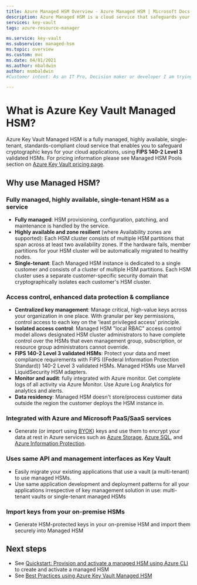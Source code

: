 ```yaml
---
title: Azure Managed HSM Overview - Azure Managed HSM | Microsoft Docs
description: Azure Managed HSM is a cloud service that safeguards your cryptographic keys for cloud applications.
services: key-vault
tags: azure-resource-manager

ms.service: key-vault
ms.subservice: managed-hsm
ms.topic: overview
ms.custom: mvc
ms.date: 04/01/2021
ms.author: mbaldwin
author: msmbaldwin
#Customer intent: As an IT Pro, Decision maker or developer I am trying to learn what Managed HSM is and if it offers anything that could be used in my organization.

---
```

# What is Azure Key Vault Managed HSM?

Azure Key Vault Managed HSM is a fully managed, highly available, single-tenant, standards-compliant cloud service that enables you to safeguard cryptographic keys for your cloud applications, using **FIPS  140-2 Level 3** validated HSMs. For pricing information please see Managed HSM Pools section on [Azure Key Vault pricing page](https://azure.microsoft.com/pricing/details/key-vault/). 

## Why use Managed HSM?

### Fully managed, highly available, single-tenant HSM as a service

- **Fully managed**: HSM provisioning, configuration, patching, and maintenance is handled by the service. 
- **Highly available and zone resilient** (where Availability zones are supported): Each HSM cluster consists of multiple HSM partitions that span across at least two availability zones. If the hardware fails, member partitions for your HSM cluster will be automatically migrated to healthy nodes.
- **Single-tenant**: Each Managed HSM instance is dedicated to a single customer and consists of a cluster of multiple HSM partitions. Each HSM cluster uses a separate customer-specific security domain that cryptographically isolates each customer's HSM cluster.


### Access control, enhanced data protection & compliance

- **Centralized key management**: Manage critical, high-value keys across your organization in one place. With granular per key permissions, control access to each key on the 'least privileged access' principle.
- **Isolated access control**: Managed HSM "local RBAC" access control model allows designated HSM cluster administrators to have complete control over the HSMs that even management group, subscription, or resource group administrators cannot override.
- **FIPS 140-2 Level 3 validated HSMs**: Protect your data and meet compliance requirements with FIPS ((Federal Information Protection Standard)) 140-2 Level 3 validated HSMs. Managed HSMs use Marvell LiquidSecurity HSM adapters.
- **Monitor and audit**: fully integrated with Azure monitor. Get complete logs of all activity via Azure Monitor. Use Azure Log Analytics for analytics and alerts.
- **Data residency**: Managed HSM doesn't store/process customer data outside the region the customer deploys the HSM instance in.

### Integrated with Azure and Microsoft PaaS/SaaS services 

- Generate (or import using [BYOK](hsm-protected-keys-byok.md)) keys and use them to encrypt your data at rest in Azure services such as [Azure Storage](../../storage/common/customer-managed-keys-overview.md), [Azure SQL](../../azure-sql/database/transparent-data-encryption-byok-overview.md), and [Azure Information Protection](/azure/information-protection/byok-price-restrictions).

### Uses same API and management interfaces as Key Vault

- Easily migrate your existing applications that use a vault (a multi-tenant) to use managed HSMs.
- Use same application development and deployment patterns for all your applications irrespective of key management solution in use: multi-tenant vaults or single-tenant managed HSMs

### Import keys from your on-premise HSMs

- Generate HSM-protected keys in your on-premise HSM and import them securely into Managed HSM

## Next steps
- See [Quickstart: Provision and activate a managed HSM using Azure CLI](quick-create-cli.md) to create and activate a managed HSM
- See [Best Practices using Azure Key Vault Managed HSM](best-practices.md)

